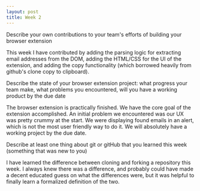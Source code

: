 ```yaml
---
layout: post
title: Week 2
---
```



Describe your own contributions to your team's efforts of building your browser extension

This week I have contributed by adding the parsing logic for extracting email addresses from the DOM, adding the HTML/CSS for the UI of the extension, and adding the copy functionality (which borrowed heavily from github's clone copy to clipboard).

Describe the state of your browser extension project: what progress your team make, what problems you encountered, will you have a working product by the due date

The browser extension is practically finished. We have the core goal of the extension accomplished. An initial problem we encountered was our UX was pretty crummy at the start. We were displaying found emails in an alert, which is not the most user friendly way to do it. We will absolutely have a working project by the due date.

Describe at least one thing about git or gitHub that you learned this week (something that was new to you)

I have learned the difference between cloning and forking a repository this week. I always knew there was a difference, and probably could have made a decent educated guess on what the differences were, but it was helpful to finally learn a formalized definition of the two.
